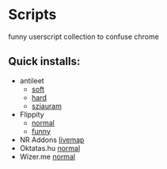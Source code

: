 # Scripts
funny userscript collection to confuse chrome
## Quick installs:
* antileet
  * [soft](https://github.com/k3rielit/scripts/raw/main/antileet/hard.user.js)
  * [hard](https://github.com/k3rielit/scripts/raw/main/antileet/soft.user.js)
  * [sziauram](https://github.com/k3rielit/scripts/raw/main/antileet/sziauram.user.js)
* Flippity
  * [normal](https://github.com/k3rielit/scripts/raw/main/flippity/flippity-tamperm.user.js)
  * [funny](https://github.com/k3rielit/scripts/raw/main/flippity/ultimity-tamperm.user.js)
* NR Addons [livemap](https://github.com/k3rielit/scripts/raw/main/nr_addons/nr_livemap.user.js)
* Oktatas.hu [normal](https://github.com/k3rielit/scripts/raw/main/oktatas_hu/oktatas_hu.user.js)
* Wizer.me [normal](https://github.com/k3rielit/scripts/raw/main/wizerme/wizerme.user.js)
